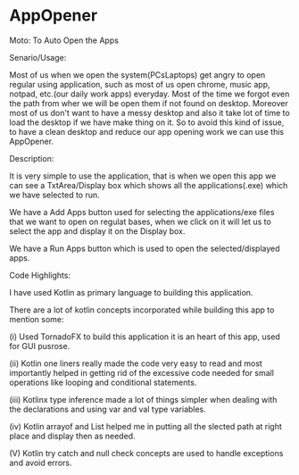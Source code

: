 # AppOpener
Moto: To Auto Open the Apps

Senario/Usage:

Most of us when we open the system(PCsLaptops) get angry to open regular using application, such as most of us open chrome, music app, notpad, etc.(our daily work apps) everyday. Most of the time we forgot even the path from wher we will be open them if not found on desktop. Moreover most of us don't want to have a messy desktop and also it take lot of time to load the desktop if we have make thing on it. So to avoid this kind of issue, to have a clean desktop and reduce our app opening work we can use this AppOpener.

Description:

It is very simple to use the application, that is when we open this app we can see a TxtArea/Display box which shows all the applications(.exe) which we have selected to run.

We have a Add Apps button used for selecting the applications/exe files that we want to open on regulat bases, when we click on it will let us to select the app and display it on the Display box.

We have a Run Apps button which is used to open the selected/displayed apps.

Code Highlights:

I have used Kotlin as primary language to building this application.

There are a lot of kotlin concepts incorporated while building this app to mention some:

(i) Used TornadoFX to build this application it is an heart of this app, used for GUI pusrose.

(ii) Kotlin one liners really made the code very easy to read and most importantly helped in getting rid of the excessive code needed for small operations like looping and conditional statements.

(iii) Kotlinx type inference made a lot of things simpler when dealing with the declarations and using var and val type variables.

(iv) Kotlin arrayof and List helped me in putting all the slected path at right place and display then as needed.

(V) Kotlin try catch and null check concepts are used to handle exceptions and avoid errors.
